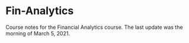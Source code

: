 # Fin-Analytics
Course notes for the Financial Analytics course.
The last update was the morning of March 5, 2021.

